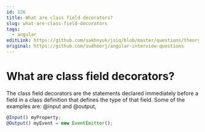 ```yaml
---
id: 126
title: What are class field decorators?
slug: what-are-class-field-decorators
tags:
  - angular
editLink: https://github.com/sakhnyuk/jsiq/blob/master/questions/theory/angular/126.md
original: https://github.com/sudheerj/angular-interview-questions
---
```


# What are class field decorators?

The class field decorators are the statements declared immediately before a field in a class definition that defines the type of that field. Some of the examples are: @input and @output,

```javascript
@Input() myProperty;
@Output() myEvent = new EventEmitter();
```